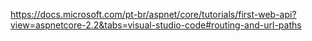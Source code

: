 https://docs.microsoft.com/pt-br/aspnet/core/tutorials/first-web-api?view=aspnetcore-2.2&tabs=visual-studio-code#routing-and-url-paths
